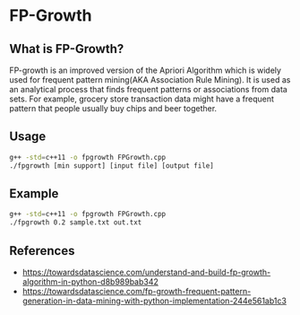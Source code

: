 # FP-Growth

## What is FP-Growth?

FP-growth is an improved version of the Apriori Algorithm which is widely used for frequent pattern mining(AKA Association Rule Mining). It is used as an analytical process that finds frequent patterns or associations from data sets. For example, grocery store transaction data might have a frequent pattern that people usually buy chips and beer together.

## Usage

```bash
g++ -std=c++11 -o fpgrowth FPGrowth.cpp
./fpgrowth [min support] [input file] [output file]
```

## Example

```bash
g++ -std=c++11 -o fpgrowth FPGrowth.cpp
./fpgrowth 0.2 sample.txt out.txt
```

## References

- https://towardsdatascience.com/understand-and-build-fp-growth-algorithm-in-python-d8b989bab342
- https://towardsdatascience.com/fp-growth-frequent-pattern-generation-in-data-mining-with-python-implementation-244e561ab1c3